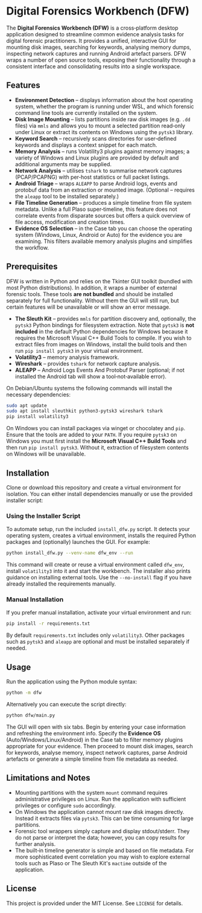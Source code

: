 # Digital Forensics Workbench (DFW)

The **Digital Forensics Workbench (DFW)** is a cross‑platform desktop
application designed to streamline common evidence analysis tasks for
digital forensic practitioners. It provides a unified, interactive GUI
for mounting disk images, searching for keywords, analysing memory
dumps, inspecting network captures and running Android artefact
parsers. DFW wraps a number of open source tools, exposing their
functionality through a consistent interface and consolidating
results into a single workspace.

## Features

- **Environment Detection** – displays information about the host
  operating system, whether the program is running under WSL, and
  which forensic command line tools are currently installed on the
  system.
- **Disk Image Mounting** – lists partitions inside raw disk images
  (e.g. `.dd` files) via `mmls` and allows you to mount a selected
  partition read‑only under Linux or extract its contents on Windows
  using the `pytsk3` library.
- **Keyword Search** – recursively scans directories for user‑defined
  keywords and displays a context snippet for each match.
- **Memory Analysis** – runs Volatility3 plugins against memory
  images; a variety of Windows and Linux plugins are provided by
  default and additional arguments may be supplied.
- **Network Analysis** – utilises `tshark` to summarise network
  captures (PCAP/PCAPNG) with per‑host statistics or full packet
  listings.
 - **Android Triage** – wraps `ALEAPP` to parse Android logs, events
  and protobuf data from an extraction or mounted image. (Optional –
  requires the `aleapp` tool to be installed separately.)
 - **File Timeline Generation** – produces a simple timeline from file
  system metadata. Unlike a full Plaso super‑timeline, this feature
  does not correlate events from disparate sources but offers a quick
  overview of file access, modification and creation times.
 - **Evidence OS Selection** – in the Case tab you can choose the
  operating system (Windows, Linux, Android or Auto) for the evidence
  you are examining. This filters available memory analysis plugins
  and simplifies the workflow.

## Prerequisites

DFW is written in Python and relies on the Tkinter GUI toolkit
(bundled with most Python distributions). In addition, it wraps a
number of external forensic tools. These tools **are not bundled** and
should be installed separately for full functionality. Without them
the GUI will still run, but certain features will be unavailable or
will show an error message.

 - **The Sleuth Kit** – provides `mmls` for partition discovery and,
  optionally, the `pytsk3` Python bindings for filesystem extraction.
  Note that `pytsk3` is **not included** in the default Python
  dependencies for Windows because it requires the Microsoft Visual
  C++ Build Tools to compile. If you wish to extract files from
  images on Windows, install the build tools and then run
  `pip install pytsk3` in your virtual environment.
- **Volatility3** – memory analysis framework.
 - **Wireshark** – provides `tshark` for network capture analysis.
 - **ALEAPP** – Android Logs Events And Protobuf Parser (optional; if
  not installed the Android tab will show a tool‑not‑available error).

On Debian/Ubuntu systems the following commands will install the
necessary dependencies:

```bash
sudo apt update
sudo apt install sleuthkit python3-pytsk3 wireshark tshark
pip install volatility3
```

On Windows you can install packages via winget or chocolatey and
``pip``. Ensure that the tools are added to your ``PATH``.
If you require `pytsk3` on Windows you must first install the
**Microsoft Visual C++ Build Tools** and then run `pip install
pytsk3`. Without it, extraction of filesystem contents on Windows
will be unavailable.

## Installation

Clone or download this repository and create a virtual environment
for isolation. You can either install dependencies manually or use
the provided installer script:

### Using the Installer Script

To automate setup, run the included `install_dfw.py` script. It
detects your operating system, creates a virtual environment, installs
the required Python packages and (optionally) launches the GUI. For
example:

```bash
python install_dfw.py --venv-name dfw_env --run
```

This command will create or reuse a virtual environment called
`dfw_env`, install `volatility3` into it and start the workbench. The
installer also prints guidance on installing external tools. Use the
`--no-install` flag if you have already installed the requirements
manually.

### Manual Installation

If you prefer manual installation, activate your virtual
environment and run:

```bash
pip install -r requirements.txt
```

By default `requirements.txt` includes only `volatility3`. Other
packages such as `pytsk3` and `aleapp` are optional and must be
installed separately if needed.

## Usage

Run the application using the Python module syntax:

```bash
python -m dfw
```

Alternatively you can execute the script directly:

```bash
python dfw/main.py
```

The GUI will open with six tabs. Begin by entering your case
information and refreshing the environment info. Specify the
**Evidence OS** (Auto/Windows/Linux/Android) in the Case tab to
filter memory plugins appropriate for your evidence. Then proceed to
mount disk images, search for keywords, analyse memory, inspect
network captures, parse Android artefacts or generate a simple
timeline from file metadata as needed.

## Limitations and Notes

- Mounting partitions with the system `mount` command requires
  administrative privileges on Linux. Run the application with
  sufficient privileges or configure `sudo` accordingly.
- On Windows the application cannot mount raw disk images directly.
  Instead it extracts files via `pytsk3`. This can be time
  consuming for large partitions.
- Forensic tool wrappers simply capture and display stdout/stderr.
  They do not parse or interpret the data; however, you can copy
  results for further analysis.
 - The built‑in timeline generator is simple and based on file
  metadata. For more sophisticated event correlation you may wish to
  explore external tools such as Plaso or The Sleuth Kit's
  `mactime` outside of the application.

## License

This project is provided under the MIT License. See `LICENSE` for
details.